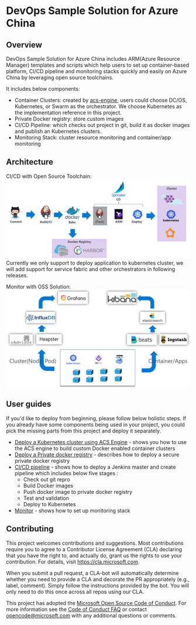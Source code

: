 # DevOps Sample Solution for Azure China

## Overview

DevOps Sample Solution for Azure China includes ARM(Azure Resource Manager) templates and scripts which help users to set up container-based platform, CI/CD pipeline and monitoring stacks quickly and easily on Azure China by leveraging open source toolchains.

It includes below components:
* Container Clusters: created by [acs-engine](https://github.com/Azure/acs-engine), users could choose DC/OS, Kubernetes, or Swarm as the orchestrator. We choose Kubernetes as the implementation reference in this project.
* Private Docker registry: store custom images
* CI/CD Pipeline: which checks out project in git, build it as docker images and publish an Kubernetes clusters. 
* Monitoring Stack: cluster resource monitoring and container/app monitoring

## Architecture

CI/CD with Open Source Toolchain:
![Image of CI/CD architecture](doc/imgs/cicd_architecture.png)
Currently we only support to deploy application to kubernetes cluster, we will add support for service fabric and other orchestrators in following releases.

Monitor with OSS Solution:
![Image of monitor architecture](doc/imgs/monitor.png)

## User guides

If you'd like to deploy from beginning, please follow below holistic steps. If you already have some components being used in your project, you could pick the missing parts from this project and deploy it separately.

* [Deploy a Kubernetes cluster using ACS Engine](https://github.com/Azure/acs-engine/blob/master/docs/acsengine.md) - shows you how to use the ACS engine to build custom Docker enabled container clusters
* [Deploy a Private docker registry](private-docker-registry/README.md) - describes how to deploy a secure private docker registry
* [CI/CD pipeline](cicd/README.md) - shows how to deploy a Jenkins master and create pipeline which includes below five stages :
    * Check out git repro
    * Build Docker images 
    * Push docker image to private docker registry 
    * Test and validation 
    * Deploy to Kubernetes 
* [Monitor](monitoring/README.md) - shows how to set up monitoring stack

## Contributing

This project welcomes contributions and suggestions.  Most contributions require you to agree to a
Contributor License Agreement (CLA) declaring that you have the right to, and actually do, grant us
the rights to use your contribution. For details, visit https://cla.microsoft.com.

When you submit a pull request, a CLA-bot will automatically determine whether you need to provide
a CLA and decorate the PR appropriately (e.g., label, comment). Simply follow the instructions
provided by the bot. You will only need to do this once across all repos using our CLA.

This project has adopted the [Microsoft Open Source Code of Conduct](https://opensource.microsoft.com/codeofconduct/).
For more information see the [Code of Conduct FAQ](https://opensource.microsoft.com/codeofconduct/faq/) or
contact [opencode@microsoft.com](mailto:opencode@microsoft.com) with any additional questions or comments.
